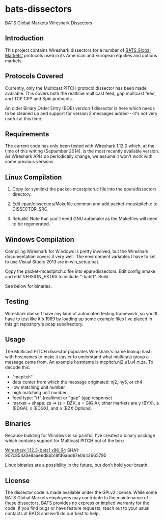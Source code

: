 bats-dissectors
===============

BATS Global Markets Wireshark Dissectors

Introduction
------------

This project contains Wireshark dissectors for a number of [BATS
Global Markets'](http://www.bats.com/) protocols used in its American
and European equities and options markets.

Protocols Covered
-----------------

Currently, only the Multicast PITCH protocol dissector has been made
available. This covers both the realtime multicast feed, gap multicast
feed, and TCP GRP and Spin protocols.

An older Binary Order Entry (BOE) version 1 dissector is here which
needs to be cleaned up and support for version 2 messages added---it's
not very useful at this time.

Requirements
------------

The current code has only been tested with Wireshark 1.12.0 which, at
the time of this writing (September 2014), is the most recently
available version. As Wireshark APIs do periodically change, we assume
it won't work with some previous versions.

Linux Compilation
-----------------

1. Copy (or symlink) the packet-mcastpitch.c file into the
epan/dissectors directory.

2. Edit epan/dissectors/Makefile.common and add packet-mcastpitch.c to
DISSECTOR_SRC.

3. Rebuild. Note that you'll need GNU automake as the Makefiles will
need to be regenerated.

Windows Compilation
-------------------

Compiling Wireshark for Windows is pretty involved, but the Wireshark
documentation covers it very well. The environment variables I have to
set to use Visual Studio 2013 are in win_setup.bat.

Copy the packet-mcastpitch.c file into epan/dissectors. Edit
config.nmake and edit VERSION_EXTRA to include "-bats1". Build.

See below for binaries.

Testing
-------

Wireshark doesn't have any kind of automated testing framework, so
you'll have to test like it's 1989 by loading up some example files
I've placed in this git repository's pcap subdirectory.

Usage
-----

The Multicast PITCH dissector populates Wireshark's name lookup hash
with hostnames to make it easier to understand what multicast group a
message came from. An example hostname is mcpitch.nj2.u1.u4.rt.za. To
decode this:

* "mcpitch"
* data center from which the message originated: nj2, ny5, or ch4
* low matching unit number
* high matching unit number
* feed type: "rt" (realtime) or "gap" (gap response)
* market + shape: za => (z = BZX, a = GIG A); other markets are y (BYX), a (EDGA), x (EDGX), and o (BZX Options)

Binaries
--------

Because building for Windows is so painful, I've created a binary
package which contains support for Multicast PITCH out of the box:

[Wireshark 1.12.3-bats1 x86_64](http://crampton.me/wireshark/Wireshark-win64-1.12.3-bats1.exe)
SHA1: 907c854a0e8aae9d8db18fd6a6d97e0642665795

Linux binaries are a possibility in the future, but don't hold your
breath.

License
-------

The dissector code is made available under the GPLv2 license. While
some BATS Global Markets employees may contribute to the maintenance
of these dissectors, BATS provides no express or implied warranty for
the code. If you find bugs or have feature requests, reach out to your
usual contacts at BATS and we'll do our best to help.

